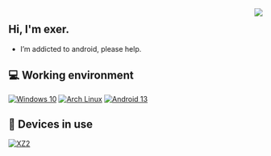 <img align="right" src="https://github-readme-stats.vercel.app/api?username=ekkusa&hide=issues&show_icons=true&include_all_commits=true&theme=vue&count_private=true" />

## Hi, I'm exer.
- I’m addicted to android, please help.

## 💻 Working environment
[![Windows 10](https://img.shields.io/badge/Windows%2011-00adef?style=flat-square&logo=windows&logoColor=ffffff)](https://www.microsoft.com/en-us/windows/windows-10)
[![Arch Linux](https://img.shields.io/badge/Arch%20Linux-1793d0?style=flat-square&logo=arch-linux&logoColor=ffffff)](https://archlinux.org)
[![Android 13](https://img.shields.io/badge/Android%2012-3ddc84?style=flat-square&logo=android&logoColor=ffffff)](https://www.android.com/android-13/)

## 📱 Devices in use
[![XZ2](https://img.shields.io/static/v1?label=SONY&message=XZ2&color=lightgrey)](https://www.gsmarena.com/sony_xperia_xz2-9081.php)
